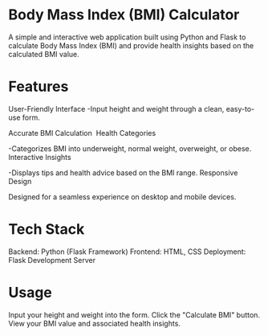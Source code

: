 # Body Mass Index (BMI) Calculator

A simple and interactive web application built using Python and Flask to calculate Body Mass Index (BMI) and provide health insights based on the calculated BMI value.

# Features
User-Friendly Interface
-Input height and weight through a clean, easy-to-use form.

Accurate BMI Calculation
​
Health Categories

-Categorizes BMI into underweight, normal weight, overweight, or obese.
 Interactive Insights

-Displays tips and health advice based on the BMI range.
 Responsive Design

 Designed for a seamless experience on desktop and mobile devices.

# Tech Stack
 Backend: Python (Flask Framework)
 Frontend: HTML, CSS
 Deployment: Flask Development Server

 # Usage
 Input your height and weight into the form.
 Click the "Calculate BMI" button.
 View your BMI value and associated health insights.

